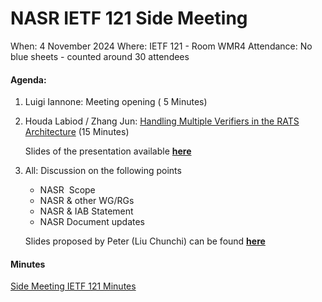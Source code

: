 # NASR IETF 121 Side Meeting

When: 4 November 2024
Where: IETF 121 - Room WMR4 
Attendance: No blue sheets - counted around 30 attendees

#### Agenda:

1. Luigi Iannone: Meeting opening ( 5 Minutes)

2. Houda Labiod / Zhang Jun:
   [Handling Multiple Verifiers in the RATS Architecture](https://datatracker.ietf.org/doc/draft-zhang-rats-multiverifiers/)
   (15 Minutes) 

   Slides of the presentation available **[here](/Material/RATS-Multiple-Verifiers.pdf)**

3. All: Discussion on the following points
    - NASR  Scope 
    - NASR & other WG/RGs
    - NASR & IAB Statement
    - NASR Document updates

    Slides proposed by Peter (Liu Chunchi) can be found **[here](NASR-121-Side-Meeting-Next-Steps.pdf)** 

#### Minutes

[Side Meeting IETF 121 Minutes](/Material/NASR-side-meeting-IETF-121-minutes.md)
